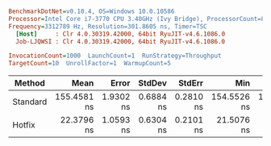 ``` ini

BenchmarkDotNet=v0.10.4, OS=Windows 10.0.10586
Processor=Intel Core i7-3770 CPU 3.40GHz (Ivy Bridge), ProcessorCount=8
Frequency=3312789 Hz, Resolution=301.8605 ns, Timer=TSC
  [Host]     : Clr 4.0.30319.42000, 64bit RyuJIT-v4.6.1086.0
  Job-LJQWSI : Clr 4.0.30319.42000, 64bit RyuJIT-v4.6.1086.0

InvocationCount=1000  LaunchCount=1  RunStrategy=Throughput  
TargetCount=10  UnrollFactor=1  WarmupCount=5  

```
 |   Method |        Mean |     Error |    StdDev |    StdErr |         Min |          Q1 |      Median |          Q3 |         Max |        Op/s | Scaled | ScaledSD | Allocated |
 |--------- |------------:|----------:|----------:|----------:|------------:|------------:|------------:|------------:|------------:|------------:|-------:|---------:|----------:|
 | Standard | 155.4581 ns | 1.9302 ns | 0.6884 ns | 0.2810 ns | 154.5526 ns | 154.8544 ns | 155.4581 ns | 156.0619 ns | 156.3637 ns |  6432599.94 |   1.00 |     0.00 |      0 kB |
 |   Hotfix |  22.3796 ns | 1.0593 ns | 0.6304 ns | 0.2101 ns |  21.5076 ns |  21.9604 ns |  22.1113 ns |  22.7150 ns |  23.6206 ns | 44683551.09 |   0.14 |     0.00 |      0 kB |
